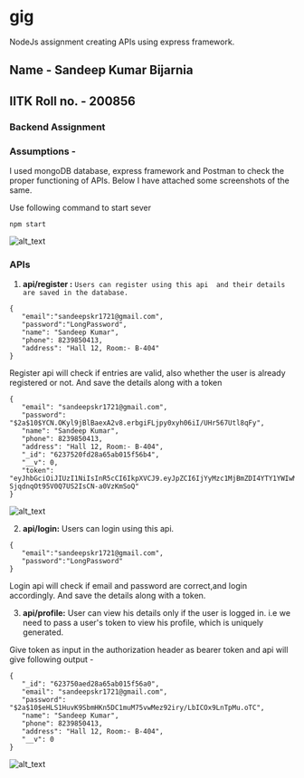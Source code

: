 # gig
NodeJs assignment creating APIs using express framework.

## Name - **Sandeep Kumar Bijarnia**


## **IITK Roll no. - 200856**


### Backend Assignment


### Assumptions -

I used mongoDB database,  express framework and Postman to check the proper functioning of APIs. Below I have attached some screenshots of the same.

Use following command to start sever


```
npm start
```

![alt_text](images/image1.png "image_tooltip")


### **APIs**



1. **api/register :**  `Users can register using this api  and their details are saved in the database.`

```
{
   "email":"sandeepskr1721@gmail.com",
   "password":"LongPassword",
   "name": "Sandeep Kumar",
   "phone": 8239850413,
   "address": "Hall 12, Room:- B-404"
}
```

Register api will check if entries are valid, also whether the user is already registered or not. And save the details along with a token

```
{
   "email": "sandeepskr1721@gmail.com",
   "password": "$2a$10$YCN.OKyl9jBlBaexA2v8.erbgiFLjpy0xyh06iI/UHr567Utl8qFy",
   "name": "Sandeep Kumar",
   "phone": 8239850413,
   "address": "Hall 12, Room:- B-404",
   "_id": "6237520fd28a65ab015f56b4",
   "__v": 0,
   "token": "eyJhbGciOiJIUzI1NiIsInR5cCI6IkpXVCJ9.eyJpZCI6IjYyMzc1MjBmZDI4YTY1YWIwMTVmNTZiNCIsImVtYWlsIjoidGVzdEBnbWFpbC5jb20iLCJpYXQiOjE2NDc3OTI2NTV9.lo6nhvMlzx5-SjqdnqOt95V0Q7US2IsCN-a0VzKmSoQ"
}
```



![alt_text](images/image2.png "image_tooltip")




2. **api/login:** Users can login using this api.
```
{
   "email":"sandeepskr1721@gmail.com",
   "password":"LongPassword"
}
```

Login api will check if email and password are correct,and login accordingly. And save the details along with a token.


3. **api/profile:** User can view his details only if the user is logged in. i.e we need to pass a user's token to view his profile, which is uniquely generated.

Give token as input in  the authorization header as bearer token and api will give following output -

```
{
   "_id": "623750aed28a65ab015f56a0",
   "email": "sandeepskr1721@gmail.com",
   "password": "$2a$10$eHLS1HuvK9SbmHKn5DC1muM75vwMez92iry/LbICOx9LnTpMu.oTC",
   "name": "Sandeep Kumar",
   "phone": 8239850413,
   "address": "Hall 12, Room:- B-404",
   "__v": 0
}
```


![alt_text](images/image3.png "image_tooltip")

